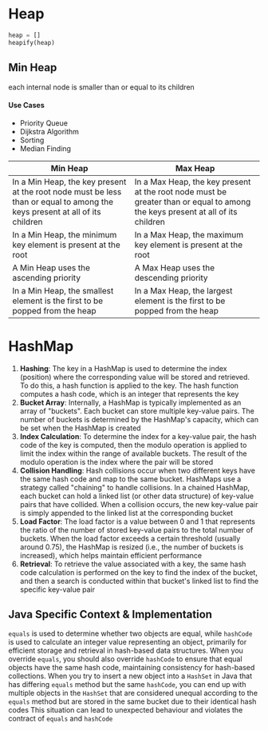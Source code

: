 # Heap
```py
heap = []
heapify(heap)
```
## Min Heap
each internal node is smaller than or equal to its children
#### Use Cases
- Priority Queue
- Dijkstra Algorithm
- Sorting
- Median Finding

| Min Heap                                                                                                                    | Max Heap                                                                                                                       |
| --------------------------------------------------------------------------------------------------------------------------- | ------------------------------------------------------------------------------------------------------------------------------ |
| In a Min Heap, the key present at the root node must be less than or equal to among the keys present at all of its children | In a Max Heap, the key present at the root node must be greater than or equal to among the keys present at all of its children |
| In a Min Heap, the minimum key element is present at the root                                                               | In a Max Heap, the maximum key element is present at the root                                                                  |
| A Min Heap uses the ascending priority                                                                                      | A Max Heap uses the descending priority                                                                                        |
| In a Min Heap, the smallest element is the first to be popped from the heap                                                 | In a Max Heap, the largest element is the first to be popped from the heap                                                     |
# HashMap
1. **Hashing**: The key in a HashMap is used to determine the index (position) where the corresponding value will be stored and retrieved. To do this, a hash function is applied to the key. The hash function computes a hash code, which is an integer that represents the key
2. **Bucket Array**: Internally, a HashMap is typically implemented as an array of "buckets". Each bucket can store multiple key-value pairs. The number of buckets is determined by the HashMap's capacity, which can be set when the HashMap is created
3. **Index Calculation**: To determine the index for a key-value pair, the hash code of the key is computed, then the modulo operation is applied to limit the index within the range of available buckets. The result of the modulo operation is the index where the pair will be stored
4. **Collision Handling**: Hash collisions occur when two different keys have the same hash code and map to the same bucket. HashMaps use a strategy called "chaining" to handle collisions. In a chained HashMap, each bucket can hold a linked list (or other data structure) of key-value pairs that have collided. When a collision occurs, the new key-value pair is simply appended to the linked list at the corresponding bucket
5. **Load Factor**: The load factor is a value between 0 and 1 that represents the ratio of the number of stored key-value pairs to the total number of buckets. When the load factor exceeds a certain threshold (usually around 0.75), the HashMap is resized (i.e., the number of buckets is increased), which helps maintain efficient performance
6. **Retrieval**: To retrieve the value associated with a key, the same hash code calculation is performed on the key to find the index of the bucket, and then a search is conducted within that bucket's linked list to find the specific key-value pair
## Java Specific Context & Implementation
`equals` is used to determine whether two objects are equal, while `hashCode` is used to calculate an integer value representing an object, primarily for efficient storage and retrieval in hash-based data structures. When you override `equals`, you should also override `hashCode` to ensure that equal objects have the same hash code, maintaining consistency for hash-based collections.
When you try to insert a new object into a `HashSet` in Java that has differing `equals` method but the same `hashCode`, you can end up with multiple objects in the `HashSet` that are considered unequal according to the `equals` method but are stored in the same bucket due to their identical hash codes This situation can lead to unexpected behaviour and violates the contract of `equals` and `hashCode`